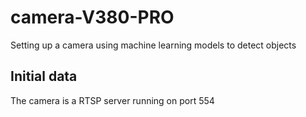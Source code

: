 # camera-V380-PRO
Setting up a camera using machine learning models to detect objects

## Initial data
The camera is a RTSP server running on port 554
